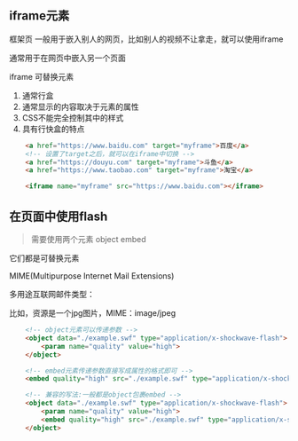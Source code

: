 ## iframe元素

框架页  一般用于嵌入别人的网页，比如别人的视频不让拿走，就可以使用iframe

通常用于在网页中嵌入另一个页面

iframe 可替换元素

1. 通常行盒
2. 通常显示的内容取决于元素的属性
3. CSS不能完全控制其中的样式
4. 具有行快盒的特点

```html
    <a href="https://www.baidu.com" target="myframe">百度</a>
    <!-- 设置了target之后，就可以在iframe中切换 -->
    <a href="https://douyu.com" target="myframe">斗鱼</a>
    <a href="https://www.taobao.com" target="myframe">淘宝</a>

    <iframe name="myframe" src="https://www.baidu.com"></iframe>
```

## 在页面中使用flash
> 需要使用两个元素
object
embed

它们都是可替换元素

MIME(Multipurpose Internet Mail Extensions)

多用途互联网邮件类型：

比如，资源是一个jpg图片，MIME：image/jpeg

```html
    <!-- object元素可以传递参数 -->
    <object data="./example.swf" type="application/x-shockwave-flash">
        <param name="quality" value="high">
    </object>

    <!-- embed元素传递参数直接写成属性的格式即可 -->
    <embed quality="high" src="./example.swf" type="application/x-shockwave-flash">

    <!-- 兼容的写法:一般都是object包裹embed -->
    <object data="./example.swf" type="application/x-shockwave-flash">
        <param name="quality" value="high">
        <embed quality="high" src="./example.swf" type="application/x-shockwave-flash">
    </object>
```